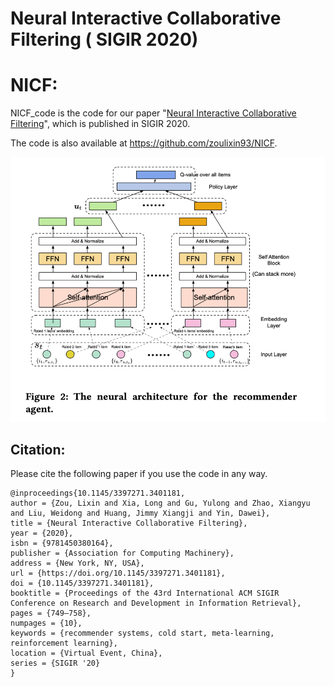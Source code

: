Neural Interactive Collaborative Filtering ( SIGIR 2020)
============

# NICF:

   NICF_code is the code for our paper "[Neural Interactive Collaborative Filtering](https://dl.acm.org/doi/pdf/10.1145/3397271.3401181)", which is published in SIGIR 2020. 

   The code is also available at https://github.com/zoulixin93/NICF.

![The proposed framework](NICF.png)

## Citation:

Please cite the following paper if you use the code in any way.

```
@inproceedings{10.1145/3397271.3401181,
author = {Zou, Lixin and Xia, Long and Gu, Yulong and Zhao, Xiangyu and Liu, Weidong and Huang, Jimmy Xiangji and Yin, Dawei},
title = {Neural Interactive Collaborative Filtering},
year = {2020},
isbn = {9781450380164},
publisher = {Association for Computing Machinery},
address = {New York, NY, USA},
url = {https://doi.org/10.1145/3397271.3401181},
doi = {10.1145/3397271.3401181},
booktitle = {Proceedings of the 43rd International ACM SIGIR Conference on Research and Development in Information Retrieval},
pages = {749–758},
numpages = {10},
keywords = {recommender systems, cold start, meta-learning, reinforcement learning},
location = {Virtual Event, China},
series = {SIGIR '20}
}
```



